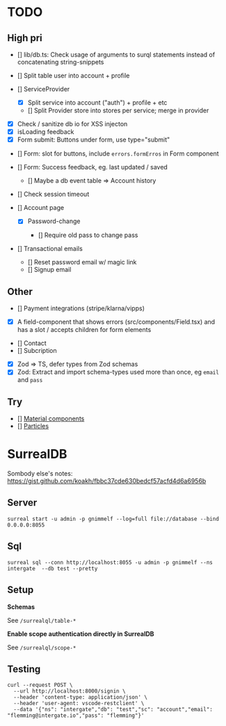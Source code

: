 # TODO

## High pri

- [] lib/db.ts: Check usage of arguments to surql statements instead of concatenating string-snippets

- [] Split table user into account + profile

- [] ServiceProvider

  - [x] Split service into account ("auth") + profile + etc
  - [] Split Provider store into stores per service; merge in provider

- [x] Check / sanitize db io for XSS injecton
- [x] isLoading feedback
- [x] Form submit: Buttons under form, use type="submit"
- [] Form: slot for buttons, include `errors.formErros` in Form component
- [] Form: Success feedback, eg. last updated / saved

  - [] Maybe a db event table => Account history

- [] Check session timeout
- [] Account page

  - [x] Password-change

    - [] Require old pass to change pass

- [] Transactional emails

  - [] Reset password email w/ magic link
  - [] Signup email

## Other

- [] Payment integrations (stripe/klarna/vipps)
- [x] A field-component that shows errors (src/components/Field.tsx) and has a slot / accepts children for form elements
- [] Contact
- [] Subcription
- [x] Zod => TS, defer types from Zod schemas
- [x] Zod: Extract and import schema-types used more than once, eg `email` and `pass`

## Try

- [] [Material components](https://suid.io/getting-started/installation)
- [] [Particles](https://github.com/matteobruni/tsparticles/tree/main/components/solid)

# SurrealDB

Sombody else's notes:
https://gist.github.com/koakh/fbbc37cde630bedcf57acfd4d6a6956b

## Server

```
surreal start -u admin -p gnimmelf --log=full file://database --bind 0.0.0.0:8055
```

## Sql

```
surreal sql --conn http://localhost:8055 -u admin -p gnimmelf --ns intergate  --db test --pretty
```

## Setup

**Schemas**

See `/surrealql/table-*`

**Enable scope authentication directly in SurrealDB**

See `/surrealql/scope-*`

## Testing

```
curl --request POST \
  --url http://localhost:8000/signin \
  --header 'content-type: application/json' \
  --header 'user-agent: vscode-restclient' \
  --data '{"ns": "intergate","db": "test","sc": "account","email": "flemming@intergate.io","pass": "flemming"}'
```
